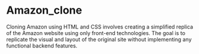 # Amazon_clone

Cloning Amazon using HTML and CSS involves creating a simplified replica of the Amazon website using only front-end technologies. The goal is to replicate the visual and layout of the original site without implementing any functional backend features.
